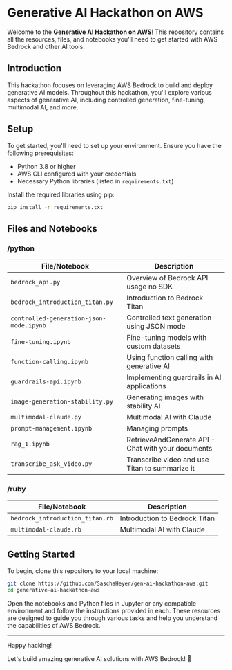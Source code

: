 
# Generative AI Hackathon on AWS

Welcome to the **Generative AI Hackathon on AWS**! This repository contains all the resources, files, and notebooks you'll need to get started with AWS Bedrock and other AI tools.


## Introduction

This hackathon focuses on leveraging AWS Bedrock to build and deploy generative AI models. Throughout this hackathon, you'll explore various aspects of generative AI, including controlled generation, fine-tuning, multimodal AI, and more.

## Setup

To get started, you'll need to set up your environment. Ensure you have the following prerequisites:

- Python 3.8 or higher
- AWS CLI configured with your credentials
- Necessary Python libraries (listed in `requirements.txt`)

Install the required libraries using pip:

```bash
pip install -r requirements.txt
```

## Files and Notebooks

### /python
| File/Notebook                        | Description                                         |
|--------------------------------------|-----------------------------------------------------|
| `bedrock_api.py`                     | Overview of Bedrock API usage no SDK                       |
| `bedrock_introduction_titan.py`      | Introduction to Bedrock Titan                       |
| `controlled-generation-json-mode.ipynb` | Controlled text generation using JSON mode          |
| `fine-tuning.ipynb`                  | Fine-tuning models with custom datasets             |
| `function-calling.ipynb`             | Using function calling with generative AI           |
| `guardrails-api.ipynb`               | Implementing guardrails in AI applications          |
| `image-generation-stability.py`      | Generating images with stability AI                 |
| `multimodal-claude.py`               | Multimodal AI with Claude                           |
| `prompt-management.ipynb`            | Managing prompts                  |
| `rag_1.ipynb`                        | RetrieveAndGenerate API - Chat with your documents              |
| `transcribe_ask_video.py`                        | Transcribe video and use Titan to summarize it              |

### /ruby
| File/Notebook                        | Description                                         |
|--------------------------------------|-----------------------------------------------------|
| `bedrock_introduction_titan.rb`      | Introduction to Bedrock Titan                       |
| `multimodal-claude.rb`               | Multimodal AI with Claude                           |



## Getting Started

To begin, clone this repository to your local machine:

```bash
git clone https://github.com/SaschaHeyer/gen-ai-hackathon-aws.git
cd generative-ai-hackathon-aws
```

Open the notebooks and Python files in Jupyter or any compatible environment and follow the instructions provided in each. These resources are designed to guide you through various tasks and help you understand the capabilities of AWS Bedrock.

---

Happy hacking!

Let's build amazing generative AI solutions with AWS Bedrock! 🚀
